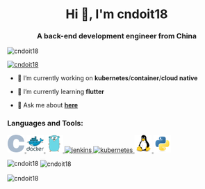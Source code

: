 <h1 align="center">Hi 👋, I'm cndoit18</h1>
<h3 align="center">A back-end development engineer from China</h3>

<p align="left"> <img src="https://komarev.com/ghpvc/?username=cndoit18&label=Profile%20views&color=0e75b6&style=flat" alt="cndoit18" /> </p>

<p align="left"> <a href="https://github.com/ryo-ma/github-profile-trophy"><img src="https://github-profile-trophy.vercel.app/?username=cndoit18" alt="cndoit18" /></a> </p>

- 🔭 I’m currently working on **kubernetes**/**container**/**cloud native**

- 🌱 I’m currently learning **flutter**

- 💬 Ask me about **[here](https://github.com/cndoit18/cndoit18/issues)**


<h3 align="left">Languages and Tools:</h3>
<p align="left"> <a href="https://www.cprogramming.com/" target="_blank"> <img src="https://raw.githubusercontent.com/devicons/devicon/master/icons/c/c-original.svg" alt="c" width="40" height="40"/> </a> <a href="https://www.docker.com/" target="_blank"> <img src="https://raw.githubusercontent.com/devicons/devicon/master/icons/docker/docker-original-wordmark.svg" alt="docker" width="40" height="40"/> </a> <a href="https://golang.org" target="_blank"> <img src="https://raw.githubusercontent.com/devicons/devicon/master/icons/go/go-original.svg" alt="go" width="40" height="40"/> </a> <a href="https://www.jenkins.io" target="_blank"> <img src="https://www.vectorlogo.zone/logos/jenkins/jenkins-icon.svg" alt="jenkins" width="40" height="40"/> </a> <a href="https://kubernetes.io" target="_blank"> <img src="https://www.vectorlogo.zone/logos/kubernetes/kubernetes-icon.svg" alt="kubernetes" width="40" height="40"/> </a> <a href="https://www.linux.org/" target="_blank"> <img src="https://raw.githubusercontent.com/devicons/devicon/master/icons/linux/linux-original.svg" alt="linux" width="40" height="40"/> </a> <a href="https://www.python.org" target="_blank"> <img src="https://raw.githubusercontent.com/devicons/devicon/master/icons/python/python-original.svg" alt="python" width="40" height="40"/> </a> </p>

<p><img align="left" src="https://github-readme-stats.vercel.app/api/top-langs?username=cndoit18&show_icons=true&locale=en&layout=compact" alt="cndoit18" /></p>

<p>&nbsp;<img align="center" src="https://github-readme-stats.vercel.app/api?username=cndoit18&show_icons=true&locale=en" alt="cndoit18" /></p>

<p><img align="center" src="https://github-readme-streak-stats.herokuapp.com/?user=cndoit18&" alt="cndoit18" /></p>
